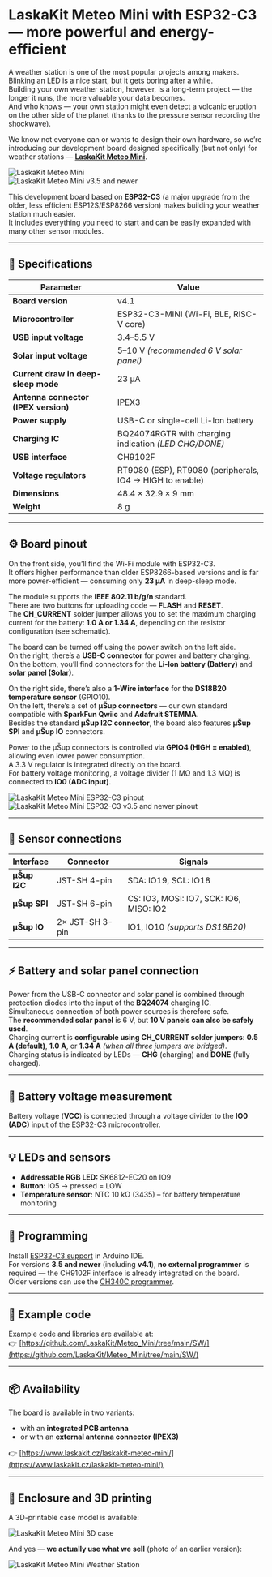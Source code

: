 # LaskaKit Meteo Mini with ESP32-C3 — more powerful and energy-efficient

A weather station is one of the most popular projects among makers.  
Blinking an LED is a nice start, but it gets boring after a while.  
Building your own weather station, however, is a long-term project — the longer it runs, the more valuable your data becomes.  
And who knows — your own station might even detect a volcanic eruption on the other side of the planet (thanks to the pressure sensor recording the shockwave).

We know not everyone can or wants to design their own hardware, so we’re introducing our development board designed specifically (but not only) for weather stations — [**LaskaKit Meteo Mini**](https://www.laskakit.cz/laskakit-meteo-mini).

![LaskaKit Meteo Mini](https://github.com/LaskaKit/Meteo_Mini/blob/main/img/1.jpg)  
![LaskaKit Meteo Mini v3.5 and newer](https://github.com/LaskaKit/Meteo_Mini/blob/main/img/MeteoMini-C3_v3.5_1.JPG)

This development board based on **ESP32-C3** (a major upgrade from the older, less efficient ESP12S/ESP8266 version) makes building your weather station much easier.  
It includes everything you need to start and can be easily expanded with many other sensor modules.

---

## 🧩 Specifications

| Parameter | Value |
|------------|--------|
| **Board version** | v4.1 |
| **Microcontroller** | ESP32-C3-MINI (Wi-Fi, BLE, RISC-V core) |
| **USB input voltage** | 3.4–5.5 V |
| **Solar input voltage** | 5–10 V *(recommended 6 V solar panel)* |
| **Current draw in deep-sleep mode** | 23 μA |
| **Antenna connector (IPEX version)** | [IPEX3](https://www.laskakit.cz/vyhledavani/?string=IPEX3&lb.f%5B%5D=category%3AP%C5%99enos%20a%20ukl%C3%A1d%C3%A1n%C3%AD%20dat&lb.f%5B%5D=category%3APropojovac%C3%AD%20kabely) |
| **Power supply** | USB-C or single-cell Li-Ion battery |
| **Charging IC** | BQ24074RGTR with charging indication *(LED CHG/DONE)* |
| **USB interface** | CH9102F |
| **Voltage regulators** | RT9080 (ESP), RT9080 (peripherals, IO4 → HIGH to enable) |
| **Dimensions** | 48.4 × 32.9 × 9 mm |
| **Weight** | 8 g |

---

## ⚙️ Board pinout

On the front side, you’ll find the Wi-Fi module with ESP32-C3.  
It offers higher performance than older ESP8266-based versions and is far more power-efficient — consuming only **23 μA** in deep-sleep mode.

The module supports the **IEEE 802.11 b/g/n** standard.  
There are two buttons for uploading code — **FLASH** and **RESET**.  
The **CH_CURRENT** solder jumper allows you to set the maximum charging current for the battery: **1.0 A or 1.34 A**, depending on the resistor configuration (see schematic).

The board can be turned off using the power switch on the left side.  
On the right, there’s a **USB-C connector** for power and battery charging.  
On the bottom, you’ll find connectors for the **Li-Ion battery (Battery)** and **solar panel (Solar)**.

On the right side, there’s also a **1-Wire interface** for the **DS18B20 temperature sensor** (GPIO10).  
On the left, there’s a set of **µŠup connectors** — our own standard compatible with **SparkFun Qwiic** and **Adafruit STEMMA**.  
Besides the standard **µŠup I2C connector**, the board also features **µŠup SPI** and **µŠup IO** connectors.

Power to the µŠup connectors is controlled via **GPIO4 (HIGH = enabled)**, allowing even lower power consumption.  
A 3.3 V regulator is integrated directly on the board.  
For battery voltage monitoring, a voltage divider (1 MΩ and 1.3 MΩ) is connected to **IO0 (ADC input)**.

![LaskaKit Meteo Mini ESP32-C3 pinout](https://github.com/LaskaKit/Meteo_Mini/blob/main/img/MeteoMini_ESP32-C3_pin.jpg)  
![LaskaKit Meteo Mini ESP32-C3 v3.5 and newer pinout](https://github.com/LaskaKit/Meteo_Mini/blob/main/img/MeteoMini-C3_v3.5_pinout.JPG)

---

## 🔌 Sensor connections

| Interface | Connector | Signals |
|------------|------------|----------|
| **µŠup I2C** | JST-SH 4-pin | SDA: IO19, SCL: IO18 |
| **µŠup SPI** | JST-SH 6-pin | CS: IO3, MOSI: IO7, SCK: IO6, MISO: IO2 |
| **µŠup IO** | 2× JST-SH 3-pin | IO1, IO10 *(supports DS18B20)* |

---

## ⚡ Battery and solar panel connection

Power from the USB-C connector and solar panel is combined through protection diodes into the input of the **BQ24074** charging IC.  
Simultaneous connection of both power sources is therefore safe.  
The **recommended solar panel** is 6 V, but **10 V panels can also be safely used**.  
Charging current is **configurable using CH_CURRENT solder jumpers**: **0.5 A (default)**, **1.0 A**, or **1.34 A** *(when all three jumpers are bridged)*.  
Charging status is indicated by LEDs — **CHG** (charging) and **DONE** (fully charged).

---

## 🔋 Battery voltage measurement

Battery voltage (**VCC**) is connected through a voltage divider to the **IO0 (ADC)** input of the ESP32-C3 microcontroller.

---

## 💡 LEDs and sensors

- **Addressable RGB LED:** SK6812-EC20 on IO9  
- **Button:** IO5 → pressed = LOW  
- **Temperature sensor:** NTC 10 kΩ (3435) – for battery temperature monitoring  

---

## 🧠 Programming

Install [ESP32-C3 support](https://github.com/espressif/arduino-esp32) in Arduino IDE.  
For versions **3.5 and newer** (including **v4.1**), **no external programmer** is required — the CH9102F interface is already integrated on the board.  
Older versions can use the [CH340C programmer](https://www.laskakit.cz/laskakit-ch340-programmer-usb-c--microusb--uart/).

---

## 💾 Example code

Example code and libraries are available at:  
👉 [https://github.com/LaskaKit/Meteo_Mini/tree/main/SW/](https://github.com/LaskaKit/Meteo_Mini/tree/main/SW/)

---

## 📦 Availability

The board is available in two variants:  
- with an **integrated PCB antenna**  
- or with an **external antenna connector (IPEX3)**  

👉 [https://www.laskakit.cz/laskakit-meteo-mini/](https://www.laskakit.cz/laskakit-meteo-mini/)

---

## 🧱 Enclosure and 3D printing

A 3D-printable case model is available:

![LaskaKit Meteo Mini 3D case](https://github.com/LaskaKit/Meteo_Mini/blob/main/img/MeteoMini_3Dcase.jpg)

And yes — **we actually use what we sell** (photo of an earlier version):

![LaskaKit Meteo Mini Weather Station](https://github.com/LaskaKit/Meteo_Mini/blob/main/img/MeteoMini_weatherstation.jpg)